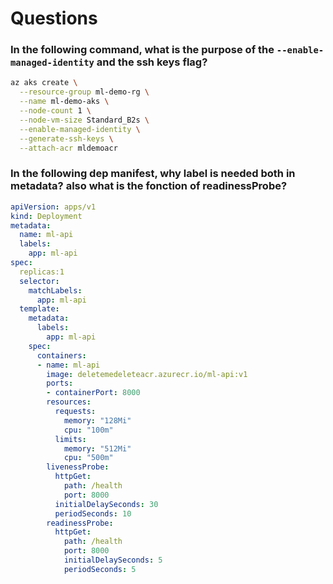 # Questions
### In the following command, what is the purpose of the `--enable-managed-identity`  and the ssh keys flag?
```bash
az aks create \
  --resource-group ml-demo-rg \
  --name ml-demo-aks \
  --node-count 1 \
  --node-vm-size Standard_B2s \
  --enable-managed-identity \
  --generate-ssh-keys \
  --attach-acr mldemoacr
```


### In the following dep manifest, why label is needed both in metadata? also what is the fonction of readinessProbe?
```yaml
apiVersion: apps/v1
kind: Deployment
metadata:
  name: ml-api
  labels:
    app: ml-api
spec:
  replicas:1
  selector:
    matchLabels:
      app: ml-api
  template:
    metadata:
      labels:
        app: ml-api
    spec:
      containers:
      - name: ml-api
        image: deletemedeleteacr.azurecr.io/ml-api:v1
        ports:
        - containerPort: 8000
        resources:
          requests:
            memory: "128Mi"
            cpu: "100m"
          limits:
            memory: "512Mi"
            cpu: "500m"
        livenessProbe:
          httpGet:
            path: /health
            port: 8000
          initialDelaySeconds: 30
          periodSeconds: 10
        readinessProbe:
          httpGet:
            path: /health
            port: 8000
            initialDelaySeconds: 5
            periodSeconds: 5
```